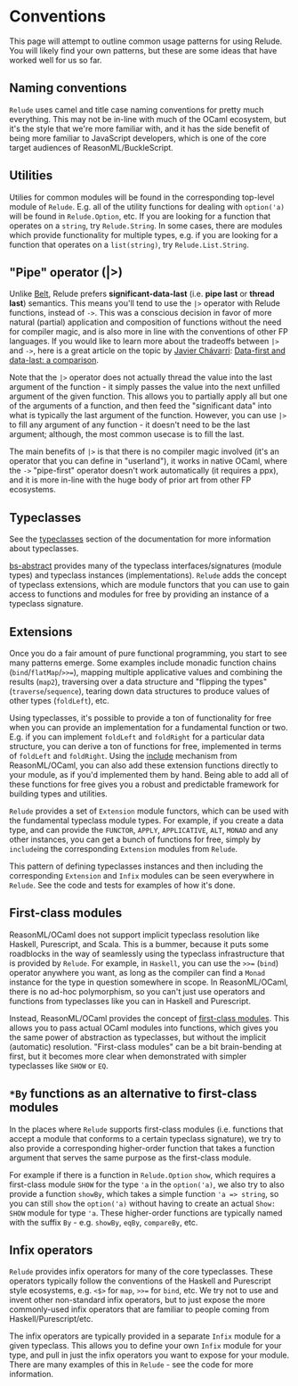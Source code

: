# Conventions

This page will attempt to outline common usage patterns for using Relude.  You will likely find your own patterns, but these are some ideas that have worked well for us so far.

## Naming conventions

`Relude` uses camel and title case naming conventions for pretty much everything.  This may not be in-line with much of the OCaml ecosystem, but it's the style that we're more familiar with, and it has the side benefit of being more familiar to JavaScript developers, which is one of the core target audiences of ReasonML/BuckleScript.

## Utilities

Utilies for common modules will be found in the corresponding top-level module of `Relude`.  E.g. all of the utility functions for dealing with `option('a)` will be found in `Relude.Option`, etc.  If you are looking for a function that operates on a `string`, try `Relude.String`.  In some cases, there are modules which provide functionality for multiple types, e.g. if you are looking for a function that operates on a `list(string)`, try `Relude.List.String`.

## "Pipe" operator (|>)

Unlike [Belt](https://bucklescript.github.io/bucklescript/api/Belt.html), Relude prefers **significant-data-last** (i.e. **pipe last** or **thread last**) semantics.  This means you'll tend to use the `|>` operator with Relude functions, instead of `->`.  This was a conscious decision in favor of more natural (partial) application and composition of functions without the need for compiler magic, and is also more in line with the conventions of other FP languages.  If you would like to learn more about the tradeoffs between `|>` and `->`, here is a great article on the topic by [Javier Chávarri](https://www.javierchavarri.com/): [Data-first and data-last: a comparison](https://www.javierchavarri.com/data-first-and-data-last-a-comparison/).

Note that the `|>` operator does not actually thread the value into the last argument of the function - it simply passes the value into the next unfilled argument of the given function.  This allows you to partially apply all but one of the arguments of a function, and then feed the "significant data" into what is typically the last argument of the function.  However, you can use `|>` to fill any argument of any function - it doesn't need to be the last argument; although, the most common usecase is to fill the last.

The main benefits of `|>` is that there is no compiler magic involved (it's an operator that you can define in "userland"), it works in native OCaml, where the `->` "pipe-first" operator doesn't work automatically (it requires a ppx), and it is more in-line with the huge body of prior art from other FP ecosystems.

## Typeclasses

See the [typeclasses](typeclasses/Introduction.md) section of the documentation for more information about typeclasses.

[bs-abstract](https://github.com/Risto-Stevcev/bs-abstract) provides many of the typeclass interfaces/signatures (module types) and typeclass instances (implementations).  `Relude` adds the concept of typeclass extensions, which are module functors that you can use to gain access to functions and modules for free by providing an instance of a typeclass signature.

## Extensions

Once you do a fair amount of pure functional programming, you start to see many patterns emerge.  Some examples include monadic function chains (`bind`/`flatMap`/`>>=`), mapping multiple applicative values and combining the results (`map2`), traversing over a data structure and "flipping the types" (`traverse`/`sequence`), tearing down data structures to produce values of other types (`foldLeft`), etc.

Using typeclasses, it's possible to provide a ton of functionality for free when you can provide an implementation for a fundamental function or two.  E.g. if you can implement `foldLeft` and `foldRight` for a particular data structure, you can derive a ton of functions for free, implemented in terms of `foldLeft` and `foldRight`.  Using the [include](https://reasonml.github.io/docs/en/module#extending-modules) mechanism from ReasonML/OCaml, you can also add these extension functions directly to your module, as if you'd implemented them by hand.  Being able to add all of these functions for free gives you a robust and predictable framework for building types and utilities.

`Relude` provides a set of `Extension` module functors, which can be used with the fundamental typeclass module types.  For example, if you create a data type, and can provide the `FUNCTOR`, `APPLY`, `APPLICATIVE`, `ALT`, `MONAD` and any other instances, you can get a bunch of functions for free, simply by `include`ing the corresponding `Extension` modules from `Relude`.

This pattern of defining typeclasses instances and then including the corresponding `Extension` and `Infix` modules can be seen everywhere in `Relude`.  See the code and tests for examples of how it's done.

## First-class modules

ReasonML/OCaml does not support implicit typeclass resolution like Haskell, Purescript, and Scala.  This is a bummer, because it puts some roadblocks in the way of seamlessly using the typeclass infrastructure that is provided by `Relude`.  For example, in `Haskell`, you can use the `>>=` (`bind`) operator anywhere you want, as long as the compiler can find a `Monad` instance for the type in question somewhere in scope.  In ReasonML/OCaml, there is no ad-hoc polymorphism, so you can't just use operators and functions from typeclasses like you can in Haskell and Purescript.

Instead, ReasonML/OCaml provides the concept of [first-class modules](https://v1.realworldocaml.org/v1/en/html/first-class-modules.html).  This allows you to pass actual OCaml modules into functions, which gives you the same power of abstraction as typeclasses, but without the implicit (automatic) resolution.  "First-class modules" can be a bit brain-bending at first, but it becomes more clear when demonstrated with simpler typeclasses like `SHOW` or `EQ`.

## `*By` functions as an alternative to first-class modules

In the places where `Relude` supports first-class modules (i.e. functions that accept a module that conforms to a certain typeclass signature), we try to also provide a corresponding higher-order function that takes a function argument that serves the same purpose as the first-class module.

For example if there is a function in `Relude.Option` `show`, which requires a first-class module `SHOW` for the type `'a` in the `option('a)`, we also try to also provide a function `showBy`, which takes a simple function `'a => string`, so you can still `show` the `option('a)` without having to create an actual `Show: SHOW` module for type `'a`.  These higher-order functions are typically named with the suffix `By` - e.g. `showBy`, `eqBy`, `compareBy`, etc.

## Infix operators

`Relude` provides infix operators for many of the core typeclasses.  These operators typically follow the conventions of the Haskell and Purescript style ecosystems, e.g. `<$>` for `map`, `>>=` for `bind`, etc.  We try not to use and invent other non-standard infix operators, but to just expose the more commonly-used infix operators that are familiar to people coming from Haskell/Purescript/etc.

The infix operators are typically provided in a separate `Infix` module for a given typeclass.  This allows you to define your own `Infix` module for your type, and pull in just the infix operators you want to expose for your module.  There are many examples of this in `Relude` - see the code for more information.